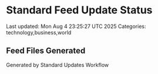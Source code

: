 # Standard Feed Update Status
Last updated: Mon Aug  4 23:25:27 UTC 2025
Categories: technology,business,world

## Feed Files Generated

Generated by Standard Updates Workflow
